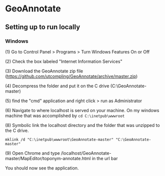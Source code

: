 # GeoAnnotate

## Setting up to run locally

### Windows

(1) Go to Control Panel > Programs > Turn Windows Features On or Off

(2) Check the box labeled "Internet Information Services"

(3) Download the GeoAnnotate zip file (https://github.com/utcompling/GeoAnnotate/archive/master.zip)

(4) Decompress the folder and put it on the C drive (C:\GeoAnnotate-master)

(5) find the "cmd" application and right click > run as Administrator

(6) Navigate to where localhost is served on your machine. On my windows machine that was accomplished by `cd C:\inetpub\wwwroot`

(8) Symbolic link the localhost directory and the folder that was unzipped to the C drive. 

`mklink /d "C:\inetpub\wwwroot\GeoAnnotate-master" "C:\GeoAnnotate-master"`

(9) Open Chrome and type /localhost/GeoAnnotate-master/MapEditor/toponym-annotate.html in the url bar

You should now see the application.




